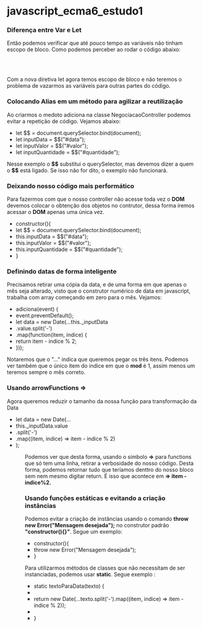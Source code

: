 # javascript_ecma6_estudo1

<h3>Diferença entre Var e Let</h3>

<p>
Então podemos verificar que até pouco tempo as variáveis não tinham escopo de bloco. Como podemos perceber ao rodar o código abaixo:</br>
</p>

</br>
        <script
        </br>>
           for(var x=1; x<=100; x++){
        </br>
               var nome = "Ed";
        </br>
               console.log(x);
        </br>
           }
        </br>
           console.log(x);
        </br>
           console.log(nome);
        </br>
        </script>
        </br>
</p>
<p>Com a nova diretiva let agora temos escopo de bloco e não teremos o problema de vazarmos as variáveis para outras partes do código.
</p>

<h3>Colocando Alias em um método para agilizar a reutilização</h3>

<p>Ao criarmos o medoto adiciona na classe NegociacaoController podemos evitar a repetição de código. Vejamos abaixo:
</p>

<ul>
    <li>let $$ = document.querySelector.bind(document);</li>
    <li>let inputData = $$("#data");</li>
    <li>let inputValor = $$("#valor");</li>
    <li>let inputQuantidade = $$("#quantidade");</li>
</ul>

<p>Nesse exemplo o <b>$$</b> substitui o querySelector, mas devemos dizer a quem o <b>$$</b> está ligado. Se isso não for dito, o exemplo não funcionará.

<h3>Deixando nosso código mais performático</h3>

<p>Para fazermos com que o nosso controller não acesse toda vez o <b>DOM</b> devemos colocar o obtenção dos objetos no contrutor, dessa forma iremos acessar o <b>DOM</b>
apenas uma única vez.
</p>

<ul>
    <li>    constructor(){</li>
    <li>        let $$ = document.querySelector.bind(document);</li>
    <li>        this.inputData = $$("#data");</li>
    <li>        this.inputValor = $$("#valor");</li>
    <li>        this.inputQuantidade = $$("#quantidade");</li>
    <li>    }</li>
</ul>

<h3>Definindo datas de forma inteligente</h3>

<p>Precisamos retirar uma cópia da data, e de uma forma em que apenas o mês seja alterado, visto que o construtor numérico de data em javascript, trabalha com array começando em zero para o mês. Vejamos: 
</p>

<ul>
    <li>adiciona(event) {</li>
    <li>event.preventDefault();</li>
    <li>let data = new Date(...this._inputData</li>
    <li>    .value.split('-')</li>
    <li>   .map(function(item, indice) {</li>
    <li>        return item - indice % 2;</li>
    <li>    }));</li>
</ul>

<p>Notaremos que o "..." indica que queremos pegar os três itens. Podemos ver também que o único item do indice em que o <b>mod</b> é 1, assim menos um teremos sempre o mês correto.
</p>

<h3>Usando arrowFunctions =></h3>

<p>Agora queremos reduzir o tamanho da nossa função para transformação da Data</p>

<ul>
<li>let data = new Date(...</li>
<li>    this._inputData.value</li>
<li>    .split('-')</li>
<li>    .map((item, indice) => item - indice % 2)</li>
<li>);</li>
<ul>


<p>Podemos ver que desta forma, usando o símbolo <b>=></b> para functions que só tem uma linha, retirar a verbosidade do nosso código. Desta forma, podemos retornar tudo que teríamos denttro do nosso bloco sem nem mesmo digitar return. É isso que acontece em <b>=> item - indice%2.
</b></p>

<h3>Usando funções estáticas e evitando a criação instâncias</h3>

<p>Podemos evitar a criação de instâncias usando o comando <b>throw new Error("Mensagem desejada");</b> no construtor padrão <b>"constructor(){}"</b>. Segue um exemplo:

<ul>
<li>constructor(){</li> 
<li>    throw new Error("Mensagem desejada"); 
<li>}</li>
</ul>

<p>Para utilizarmos métodos de classes que não necessitam de ser instanciadas, podemos usar <b>static</b>. Segue exemplo :

<ul>
<li>static textoParaData(texto) {</li>
<li></li>
<li>    return new Date(...texto.split('-').map((item, indice) => item - indice % 2));</li>
<li></li>
<li>}</li>